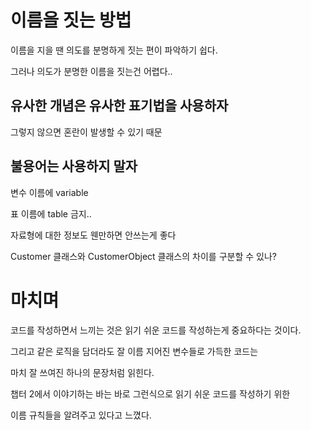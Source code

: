 # 이름을 짓는 방법

이름을 지을 땐 의도를 분명하게 짓는 편이 파악하기 쉽다.

그러나 의도가 분명한 이름을 짓는건 어렵다..

## 유사한 개념은 유사한 표기법을 사용하자

그렇지 않으면 혼란이 발생할 수 있기 때문

## 불용어는 사용하지 말자

변수 이름에 variable

표 이름에 table 금지.. 

자료형에 대한 정보도 웬만하면 안쓰는게 좋다

Customer 클래스와 CustomerObject 클래스의 차이를 구분할 수 있나?


# 마치며

코드를 작성하면서 느끼는 것은 읽기 쉬운 코드를 작성하는게 중요하다는 것이다.

그리고 같은 로직을 담더라도 잘 이름 지어진 변수들로 가득한 코드는

마치 잘 쓰여진 하나의 문장처럼 읽힌다.

챕터 2에서 이야기하는 바는 바로 그런식으로 읽기 쉬운 코드를 작성하기 위한

이름 규칙들을 알려주고 있다고 느꼈다.